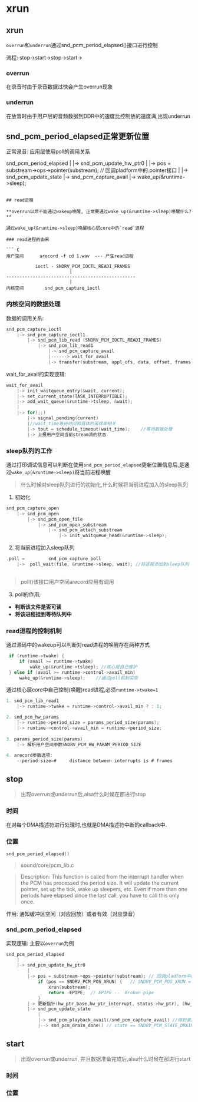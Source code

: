 # xrun


## xrun

`overrun`和`underrun`通过snd_pcm_period_elapsed()接口进行控制

流程: stop->start->stop->start->


### overrun

在录音时由于录音数据过快会产生overrun现象

### underrun

在放音时由于用户层的音频数据到DDR中的速度比控制放的速度满,出现underrun


## snd_pcm_period_elapsed正常更新位置

正常录音: 应用层使用poll的调用关系

snd_pcm_period_elapsed
    |
    |-> snd_pcm_update_hw_ptr0
        |
        |-> pos = substream->ops->pointer(substream); // 回调pladform中的.pointer接口
        |
        |-> snd_pcm_update_state
            |-> snd_pcm_capture_avail
            |-> wake_up(&runtime->sleep);                                   
```

## read进程

**overrun以后不能通过wakeup唤醒, 正常要通过wake_up(&runtime->sleep)唤醒什么?**

通过wake_up(&runtime->sleep)唤醒核心层core中的`read`进程

### read进程的由来

``` C
用户空间      arecord -f cd 1.wav  --- 产生read进程
                
           ioctl - SNDRV_PCM_IOCTL_READI_FRAMES
                        | 
-------------------------------------------------
                        |                  
内核空间        snd_pcm_capture_ioctl
```


### 内核空间的数据处理


数据的调用关系:
``` C
snd_pcm_capture_ioctl
    |-> snd_pcm_capture_ioctl1
        |-> snd_pcm_lib_read (SNDRV_PCM_IOCTL_READI_FRAMES)
            |-> snd_pcm_lib_read1
                |-> snd_pcm_capture_avail
                |------> wait_for_avail
                |-> transfer(substream, appl_ofs, data, offset, frames)
```

wait_for_avail的实现逻辑:

``` C
wait_for_avail
    |-> init_waitqueue_entry(&wait, current);       
    |-> set_current_state(TASK_INTERRUPTIBLE);      
    |-> add_wait_queue(&runtime->tsleep, &wait);    
    |
    |-> for(;;)
        |-> signal_pending(current)
        |//wait_time等待时间和具体的采样率相关
        |-> tout = schedule_timeout(wait_time);    //等待数据处理
        |-> 上报用户空间当前stream流的状态
```

### sleep队列的工作


通过打印调试信息可以判断在使用`snd_pcm_period_elapsed`更新位置信息后,是通过`wake_up(&runtime->sleep)`将当前进程唤醒

> 什么时候对sleep队列进行的初始化,什么时候将当前进程加入的sleep队列

1. 初始化

``` C
snd_pcm_capture_open
    |-> snd_pcm_open
        |-> snd_pcm_open_file
            |-> snd_pcm_open_substream
                |-> snd_pcm_attach_substream
                    |-> init_waitqueue_head(&runtime->sleep); 
```

2. 将当前进程加入sleep队列

``` C
.poll =         snd_pcm_capture_poll
    |->  poll_wait(file, &runtime->sleep, wait); //将进程添加到sleep队列
        
```
> poll()该接口用户空间arecord应用有调用


3. poll的作用; 
    
* **判断该文件是否可读**
* **将该进程挂到等待队列中**


### read进程的控制机制

通过源码中的wakeup可以判断对read进程的唤醒存在两种方式

``` C
 if (runtime->twake) {                                                             
     if (avail >= runtime->twake)                   
         wake_up(&runtime->tsleep); //核心层自己维护                                                                                                             
 } else if (avail >= runtime->control->avail_min)                                                       
     wake_up(&runtime->sleep);    //通过poll机制实现
```

通过核心层core中自己控制(唤醒)read进程,必须`runtime->twake=1`

``` C
1. snd_pcm_lib_read1
    |-> runtime->twake = runtime->control->avail_min ? : 1;

2. snd_pcm_hw_params    
    |-> runtime->period_size = params_period_size(params);
    |-> runtime->control->avail_min = runtime->period_size;
    
3. params_period_size(params)
    |-> 解析用户空间参数SNDRV_PCM_HW_PARAM_PERIOD_SIZE
    
4. arecord参数选项: 
    --period-size=#     distance between interrupts is # frames
```

## stop

> 出现overrun或underrun后,alsa什么时候在那进行stop

### 时间

在对每个DMA描述符进行处理时,也就是DMA描述符中断的callback中.

### 位置
``` C
snd_pcm_period_elapsed()
```
> sound/core/pcm_lib.c

> Description:
> This function is called from the interrupt handler when the PCM has processed the period size. It will update the current pointer, set up the tick, wake up sleepers, etc.
> Even if more than one periods have elapsed since the last call, you have to call this only once.

作用: 通知缓冲区空闲（对应回放）或者有效（对应录音）


### snd_pcm_period_elapsed

实现逻辑: 主要以`overrun`为例

``` C
snd_pcm_period_elapsed
    |
    |-> snd_pcm_update_hw_ptr0
        |
        |-> pos = substream->ops->pointer(substream); // 回调pladform中的.pointer接口
            if (pos == SNDRV_PCM_POS_XRUN) {   // SNDRV_PCM_POS_XRUN = -1  
                xrun(substream);                  
                return -EPIPE;  // EPIPE --  Broken pipe                   
            }  
        |-> 更新指针(hw_ptr_base,hw_ptr_interrupt, status->hw_ptr), (hw_ptr_jiffies)
        |-> snd_pcm_update_state
            |
            |-> snd_pcm_playback_avail(/snd_pcm_capture_avail) //得到录放有效数据大小
            |--> snd_pcm_drain_done() // state == SNDRV_PCM_STATE_DRAINING                                   
```


## start

> 出现overrun或underrun, 并且数据准备完成后,alsa什么时候在那进行start


### 时间


### 位置





